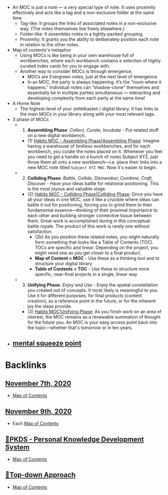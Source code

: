 - An MOC is just a note — a very special type of note. It uses proximity effectively and acts like a tag and a non-exclusive folder at the same time.
    - Tag-like: It groups the links of associated notes in a non-exclusive way. (The notes themselves live freely elsewhere.)
    - Folder-like: It assembles notes in a tightly-packed grouping.
    - Proximity: It grants you the ability to deliberately position each note in relation to the other notes.
- Map of contents's metaphor
    - Using MOCs is like being in your own warehouse full of workbenches, where each workbench contains a selection of highly curated index cards for you to engage with.
    - Another way to consider MOCs is through emergence.
        - MOCs are Evergreen notes, just at the next level of emergence.
        - In an MOC, the party is always happening. It’s the “room where it happens.” Individual notes can “shadow-clone” themselves and essentially be in multiple parties simultaneous — interacting and developing complexity from each party at the same time!
- A Home Note
    - The highest-level of your zettelkasten / digital library. It has links to the main MOCs in your library along with your most relevant tags.
- 3 phase of MOCs
    - 1. **Assembling Phase**: *Collect, Curate, Incubate* - Put related stuff on a new digital workbench.
        - (1) [Habits MOC - Assembling Phase|Assembling Phase](<Habits MOC - Assembling Phase|Assembling Phase.md>): Imagine having a warehouse of limitless workbenches, and for each workbench, you curate the notes placed on it. Whenever you feel you need to get a handle on a bunch of notes Subject XYZ,  just throw them all onto a new workbench—i.e. place their links into a new MOC note titled `Subject XYZ MOC`. Now it's easier to begin.
    - 2. **Colliding Phase**: *Battle, Collide, Dismember, Combine, Craft, Discover* - Have your ideas battle for relational positioning. This is the most joyous and valuable stage.
        - (2) [Habits MOC - Colliding Phase|Colliding Phase](<Habits MOC - Colliding Phase|Colliding Phase.md>): Once you have all your ideas in one MOC, use it like a crucible where ideas can battle it out for positioning, forcing you to grind them to their fundamental essence—thinking of their proximal importance to each other and building stronger connective tissue between them. Great work is accomplished during in this conceptual battle royale. The product of this work is rarely one without satisfaction.
            - (2b) As you position these related notes, you might naturally form something that looks like a Table of Contents (TOC). TOCs are specific and linear. Depending on the project, you might need one as you get closer to a final product.
            - **Map of Content = MOC** - Use these as a thinking tool and to structure your digital library
            - **Table of Contents = TOC** - Use these to structure more specific, near-final projects in a single, linear way
    - 3. **Unifying Phase**: *Enjoy and Use* - Enjoy the spatial constellation you created out of concepts. It most likely is meaningful to you. Use it for different purposes: for final products (content creation), as a reference point in the future, or for the inherent joy the ideas provide.
        - (3) [Habits MOC|Unifying Phase](<Habits MOC|Unifying Phase.md>): As you finish work on an area of interest, the MOC remains as a renewable summation of thought for the future you. An MOC is your easy access point back into the topic—whether that's tomorrow or in ten years. 
- [mental squeeze point](<mental squeeze point.md>)
    - 

# Backlinks
## [November 7th, 2020](<November 7th, 2020.md>)
- [Map of Contents](<Map of Contents.md>)

## [November 9th, 2020](<November 9th, 2020.md>)
- Each [Map of Contents](<Map of Contents.md>)

## [🌱PKDS - Personal Knowledge Development System ](<🌱PKDS - Personal Knowledge Development System .md>)
- [Map of Contents](<Map of Contents.md>)

## [🌲Top-down Approach](<🌲Top-down Approach.md>)
- [Map of Contents](<Map of Contents.md>)

